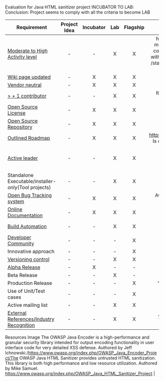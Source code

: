 Evaluation for Java HTML sanitizer project
INCUBATOR TO LAB:
Conclusion: Project seems to comply with all the criteria to become LAB


| Requirement   |   Project Idea     |        Incubator   |          Lab       |       Flagship     |     Reason       |
|---------------|:------------------:|:------------------:|:------------------:|:------------------:|:------------------:|
| [Moderate to High Activity level](http://blog.openhub.net/about-project-activity-icons/)|  - |  - | X | X |has had 284 commits made by 6 contributors  representing 65,100 lines of code/is mostly written in JavaScript with a very low number of source code comments has a codebase with a long source history maintained by a average size development team with increasing Y-O-Y commits/took an estimated 16 years of effort (COCOMO model) /starting with its first commit in March, 2011 ending with its most recent commit 3 days ago|
| [Wiki page updated](Wiki-page-updated.md) |  - | X | X | X | Yes the page has all the requirements expected for an updated wiki page |
| [Vendor neutral](vendor_neutral.md)  |  - | X | X | X |No logo appears on their wiki page|
| [> + 1 contributor](contributors.md) |  - | - | X | X |It has 6 contributors(see openhub: https://www.openhub.net/p/owasp-java-html-sanitizer |
| [Open Source License](licenses.md) |  - | X | X | X |Apache 2 License and the New BSD License (displayed on wiki page)|
| [Open Source Repository](https://www.openhub.net/orgs/OWASP)  |  - | X | X | X |https://github.com/owasp/java-html-sanitizer|
| [Outlined Roadmap](outlined_roadmap.md)  |  - | X | X | X |https://www.owasp.org/index.php/OWASP_Java_HTML_Sanitizer_Project#tab=Roadmap Is quite simple but the project is quite mature based on the code analysis by Openhub
| [Active leader](active_leader.md) |  -  | - | X | X | Yes, promotion through conferesebces such as APPSEC, Book author http://www.amazon.com/Iron-Clad-Java-Building-Secure-Applications/dp/0071835881 with activities ansd views every month : https://groups.google.com/forum/#!forum/owasp-java-html-sanitizer-support |
| Standalone Executable/installer-only(Tool projects) |  -  | - | X | X |Reason: this is a code, not required
| [Open Bug Tracking system](https://en.wikipedia.org/wiki/Bug_tracking_system)  |  - | X | X | X |Avaliable: https://github.com/owasp/java-html-sanitizer/issues (15 issues open/40 closed)
| [Online Documentation](onlinedocumentation.md) |  -  | X | X | X | available:https://github.com/OWASP/java-html-sanitizer/blob/master/docs/getting_started.md
| [Build Automation](https://en.wikipedia.org/wiki/Build_automation)  | - | - | X | X | available through maven (maven project: https://github.com/OWASP/java-html-sanitizer/blob/master/pom.xml)
| [Developer Community](developer.md) |  -  | - | - | X | NOT FOUND |
| Innovative approach |  -  | - | - | X | NOT FOUND |
| [Versioning control](https://git-scm.com/book/en/v2/Getting-Started-About-Version-Control)|  -  | - | X | X | yes through maven central: v239 at Maven Central
| [Alpha Release](alpha_release.md)|  - | X | - | - |
| Beta Release |  -  | - | X | - |
| Production Release |  -  | - | - | X | YES: Code seems very mature (code base of 4 years, see openhub for more info)|
| Use of Unit/Test cases |  -  | - | - | X | NOT FOUND: project leader can provide more info on this |
| Active mailing list |  -  | - | X | X | YES: mailing list has 99 posting topics over a period of 2 years |
| [External References/Industry Recognition](industry_recognition.md) |  -  | - | X | X | yes:MENTIONED IN http://www.amazon.com/Iron-Clad-Java-Building-Secure-Applications/dp/0071835881: APPENDIX
Resources
Image The OWASP Java Encoder is a high-performance and granular security library intended for output encoding functionality in user interface code for very detailed XSS defense. Authored by Jeff Ichnowski./https://www.owasp.org/index.php/OWASP_Java_Encoder_Project/The OWASP Java HTML Sanitizer provides untrusted HTML sanitization. This library is both high performance and low resource utilization. Authored by Mike Samuel.
https://www.owasp.org/index.php/OWASP_Java_HTML_Sanitizer_Project |


